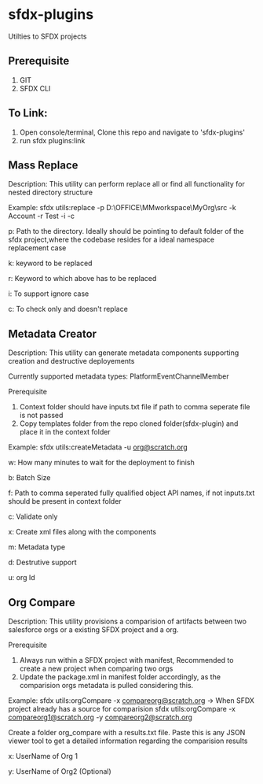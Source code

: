 sfdx-plugins
============

Utilties to SFDX projects

Prerequisite
------------

1. GIT
2. SFDX CLI

To Link:
---------

1. Open console/terminal, Clone this repo and navigate to 'sfdx-plugins'
2. run sfdx plugins:link


Mass Replace 
------------
Description: This utility can perform  replace all or find all functionality for nested directory structure

Example: sfdx utils:replace -p D:\OFFICE\MMworkspace\MyOrg\src -k Account -r Test -i -c

p: Path to the directory. Ideally should be pointing to default folder of the sfdx project,where the codebase resides for a ideal namespace replacement case

k: keyword to be replaced

r: Keyword to which above has to be replaced

i: To support ignore case

c: To check only and doesn't replace



Metadata Creator
-----------------
Description: This utility can generate metadata components supporting creation and destructive deployements

Currently supported metadata types: PlatformEventChannelMember

Prerequisite
1. Context folder should have inputs.txt file if path to comma seperate file is not passed
2. Copy templates folder from the  repo cloned folder(sfdx-plugin) and place it in the context folder

Example: sfdx utils:createMetadata -u org@scratch.org 

w: How many minutes to wait for the deployment to finish

b: Batch Size

f: Path to comma seperated fully qualified object API names, if not inputs.txt should be present in context folder 

c: Validate only

x: Create xml files along with the components

m: Metadata type

d: Destrutive support

u: org Id

Org Compare
-----------------
Description: This utility provisions a comparision of artifacts between two salesforce orgs or a existing SFDX project and a org.

Prerequisite
1. Always run within a SFDX project with manifest, Recommended to create a new project when comparing two orgs
2. Update the package.xml in manifest folder accordingly, as the comparision orgs metadata is pulled considering this. 

Example: 
sfdx utils:orgCompare -x compareorg@scratch.org -> When SFDX project already has a source for comparision
sfdx utils:orgCompare -x  compareorg1@scratch.org -y compareorg2@scratch.org 

Create a folder org_compare with a results.txt file. Paste this is any JSON viewer tool to get a detailed information regarding the comparision results


x: UserName of Org 1

y: UserName of Org2 (Optional)        

       









